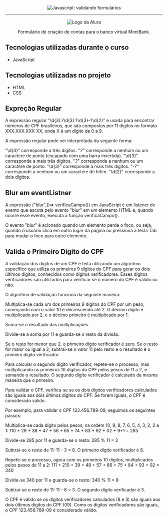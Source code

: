 <p align="center"> <img src="https://imgur.com/mIBmcEL.png" alt="Javascript: validando formulários"> </p>

<hr>

<p align="center"> <img src="https://github.com/MonicaHillman/aluraplay-requisicoes/blob/main/img/logo.png" alt="Logo da Alura"> </p>
<p align="center">Formulário de criação de contas para o banco virtual MoniBank.</p>

## Tecnologias utilizadas durante o curso
* JavaScript

## Tecnologias utilizadas no projeto
* HTML
* CSS


## Expreção Regular

A expressão regular "\d{3}.?\d{3}.?\d{3}-?\d{2}" é usada para encontrar números de CPF brasileiros, que são compostos por 11 dígitos no formato XXX.XXX.XXX-XX, onde X é um dígito de 0 a 9.

A expressão regular pode ser interpretada da seguinte forma:

"\d{3}" corresponde a três dígitos.
".?" corresponde a nenhum ou um caractere de ponto (escapado com uma barra invertida).
"\d{3}" corresponde a mais três dígitos.
".?" corresponde a nenhum ou um caractere de ponto.
"\d{3}" corresponde a mais três dígitos.
"-?" corresponde a nenhum ou um caractere de hífen.
"\d{2}" corresponde a dois dígitos.

## Blur em eventListner

A expressão ("blur",()=> verificaCampo()) em JavaScript é um listener de evento que escuta pelo evento "blur" em um elemento HTML e, quando ocorre esse evento, executa a função verificaCampo().

O evento "blur" é acionado quando um elemento perde o foco, ou seja, quando o usuário clica em outro lugar da página ou pressiona a tecla Tab para mudar o foco para outro elemento.


## Valida o Primeiro Digito do CPF

A validação dos dígitos de um CPF é feita utilizando um algoritmo específico que utiliza os primeiros 9 dígitos do CPF para gerar os dois últimos dígitos, conhecidos como dígitos verificadores. Esses dígitos verificadores são utilizados para verificar se o número do CPF é válido ou não.

O algoritmo de validação funciona da seguinte maneira:

Multiplica-se cada um dos primeiros 9 dígitos do CPF por um peso, começando com o valor 10 e decrescendo até 2. O décimo dígito é multiplicado por 2, e o décimo primeiro é multiplicado por 1.

Soma-se o resultado das multiplicações.

Divide-se a soma por 11 e guarda-se o resto da divisão.

Se o resto for menor que 2, o primeiro dígito verificador é zero. Se o resto for maior ou igual a 2, subtrai-se o valor 11 pelo resto e o resultado é o primeiro dígito verificador.

Para calcular o segundo dígito verificador, repete-se o processo, mas multiplicando os primeiros 10 dígitos do CPF pelos pesos de 11 a 2, e somando o resultado. O segundo dígito verificador é calculado da mesma maneira que o primeiro.

Para validar o CPF, verifica-se se os dois dígitos verificadores calculados são iguais aos dois últimos dígitos do CPF. Se forem iguais, o CPF é considerado válido.

Por exemplo, para validar o CPF 123.456.789-09, seguimos os seguintes passos:

Multiplica-se cada dígito pelos pesos, na ordem 10, 9, 8, 7, 6, 5, 4, 3, 2, 2 e 1:
110 + 29 + 38 + 47 + 56 + 65 + 74 + 83 + 92 + 02 + 9*1 = 285

Divide-se 285 por 11 e guarda-se o resto: 285 % 11 = 3

Subtrai-se o resto de 11: 11 - 3 = 8. O primeiro dígito verificador é 8.

Repete-se o processo, agora com os primeiros 10 dígitos, multiplicados pelos pesos de 11 a 2:
111 + 210 + 39 + 48 + 57 + 66 + 75 + 84 + 93 + 02 = 340

Divide-se 340 por 11 e guarda-se o resto: 340 % 11 = 8

Subtrai-se o resto de 11: 11 - 8 = 3. O segundo dígito verificador é 3.

O CPF é válido se os dígitos verificadores calculados (8 e 3) são iguais aos dois últimos dígitos do CPF (09). Como os dígitos verificadores são iguais, o CPF 123.456.789-09 é considerado válido.